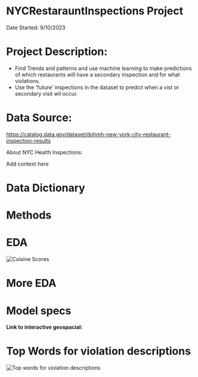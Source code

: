 # NYCRestarauntInspections Project

Date Started: 9/10/2023

# **Project Description:**

- Find Trends and patterns and use machine learning to make predictions of which restaurants will have a secondary inspection and for what violations.
- Use the 'future' inspections in the dataset to predict when a vist or secondary visit wil occur.

# **Data Source:**

https://catalog.data.gov/dataset/dohmh-new-york-city-restaurant-inspection-results

About NYC Health Inspections: 

Add context here

# **Data Dictionary**

# **Methods**

# **EDA**

![Cuisine Scores](https://github.com/JoeBwonKenobi/NYCRestarauntInspections/assets/117705408/6bb86493-42c0-48ef-94ba-d2d337ba32af)

# **More EDA**

# **Model specs**

**Link to interactive geospacial:**

# **Top Words for violation descriptions**
![Top words for violation descriptions](https://github.com/JoeBwonKenobi/NYCRestarauntInspections/assets/117705408/624196ad-9e9f-446d-ac1a-24a6e793254a)





